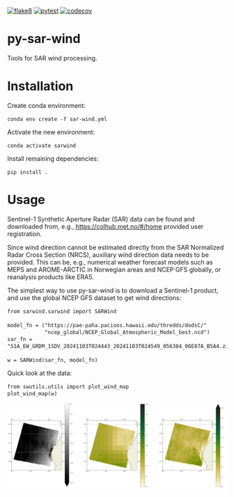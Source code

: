 [![flake8](https://github.com/metno/py-sar-wind/actions/workflows/syntax.yml/badge.svg)](https://github.com/metno/py-sar-wind/actions/workflows/syntax.yml)
[![pytest](https://github.com/metno/py-sar-wind/actions/workflows/pytest.yml/badge.svg)](https://github.com/metno/py-sar-wind/actions/workflows/pytest.yml)
[![codecov](https://codecov.io/gh/metno/py-sar-wind/graph/badge.svg?token=fuO0XONBOp)](https://codecov.io/gh/metno/py-sar-wind)

# py-sar-wind

Tools for SAR wind processing.

# Installation

Create conda environment:

```
conda env create -f sar-wind.yml
```

Activate the new environment:
```
conda activate sarwind
```

Install remaining dependencies:
```
pip install .
```

# Usage

Sentinel-1 Synthetic Aperture Radar (SAR) data can be found and downloaded from, e.g.,
https://colhub.met.no/#/home provided user registration.

Since wind direction cannot be estimated directly from the SAR Normalized Radar
Cross Section (NRCS), auxiliary wind direction data needs to be provided. This
can be, e.g., numerical weather forecast models such as MEPS and AROME-ARCTIC
in Norwegian areas and NCEP GFS globally, or reanalysis products like ERA5.

The simplest way to use py-sar-wind is to download a Sentinel-1 product, and
use the global NCEP GFS dataset to get wind directions:
```
from sarwind.sarwind import SARWind

model_fn = ("https://pae-paha.pacioos.hawaii.edu/thredds/dodsC/"
            "ncep_global/NCEP_Global_Atmospheric_Model_best.ncd")
sar_fn = "S1A_EW_GRDM_1SDV_20241103T024443_20241103T024549_056384_06E87A_B5A4.zip"

w = SARWind(sar_fn, model_fn)
```

Quick look at the data:
```
from swutils.utils import plot_wind_map
plot_wind_map(w)
```

![Example wind field](https://github.com/metno/py-sar-wind/blob/main/example.png)
